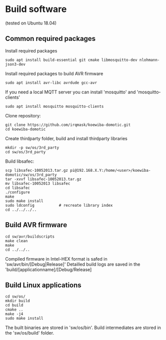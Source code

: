 # Build software

(tested on Ubuntu 18.04)

## Common required packages

Install required packages

    sudo apt install build-essential git cmake libmosquitto-dev nlohmann-json3-dev

Install required packages to build AVR firmware

    sudo apt install avr-libc avrdude gcc-avr
    
If you need a local MQTT server you can install 'mosquitto' and 'mosquitto-clients'

    sudo apt install mosquitto mosquitto-clients

Clone repository:

    git clone https://github.com/irqmask/koewiba-domotic.git
    cd koewiba-domotic
    
Create thirdparty folder, build and install thirdparty libraries

    mkdir -p sw/os/3rd_party
    cd sw/os/3rd_party

Build libsafec:
    
    scp libsafec-10052013.tar.gz pi@192.168.X.Y:/home/<user>/koewiba-domotic/sw/os/3rd_party
    tar -xvvf libsafec-10052013.tar.gz
    mv libsafec-10052013 libsafec  
    cd libsafec
    ./configure
    make
    sudo make install
    sudo ldconfig           # recreate library index
    cd ../../../..

## Build AVR firmware

    cd sw/avr/buildscripts
    make clean
    make
    cd ../../..

Compiled firmware in Intel-HEX format is safed in 'sw/avr/bin/[Debug|Release]'
Detailled build logs are saved in the 'build/[applicationname]/[Debug/Release]
    
## Build Linux applications

    cd sw/os/
    mkdir build
    cd build
    cmake ..
    make -j4
    sudo make install

The built binaries are stored in 'sw/os/bin'. Build intermediates are stored in the 'sw/os/build' folder.
